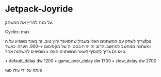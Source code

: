 
# Jetpack-Joyride
על מנת להריץ את המשחק:

Cycles: max


צריך לשחק עם המשתנים האלו בשביל שהסאונד ירוץ טוב. זה מאוד משפיע על הfps ומשתנה ממחשב למחשב. לרוב זה יהיה בסטייה של מקסימום +-900. 
הערה: כאשר מוסיפים למשתנה אחד x אז גם צריך להוסיף לשאר המשתנים האלו x.

•	default_delay dw 1200
•	game_over_delay dw 1700
•	slow_delay dw 2700

פותח על ידי עידו פוני
